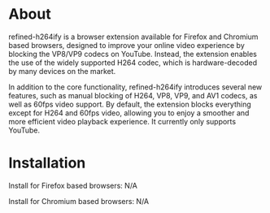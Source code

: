 # About
refined-h264ify is a browser extension available for Firefox and Chromium based browsers, designed to improve your online video experience by blocking the VP8/VP9 codecs on YouTube. Instead, the extension enables the use of the widely supported H264 codec, which is hardware-decoded by many devices on the market.

In addition to the core functionality, refined-h264ify introduces several new features, such as manual blocking of H264, VP8, VP9, and AV1 codecs, as well as 60fps video support. By default, the extension blocks everything except for H264 and 60fps video, allowing you to enjoy a smoother and more efficient video playback experience.
It currently only supports YouTube.

# Installation
Install for Firefox based browsers: N/A

Install for Chromium based browsers: N/A
